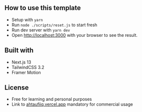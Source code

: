 ## How to use this template

- Setup with `yarn`
- Run `node ./scripts/reset.js` to start fresh
- Run dev server with `yarn dev`
- Open [http://localhost:3000](http://localhost:3000) with your browser to see the result.

## Built with

- Next.js 13
- TailwindCSS 3.2
- Framer Motion

## License

- Free for learning and personal purposes
- Link to [ahtaufiiq.vercel.app](https://ahtaufiiq.vercel.app) mandatory for commercial usage
